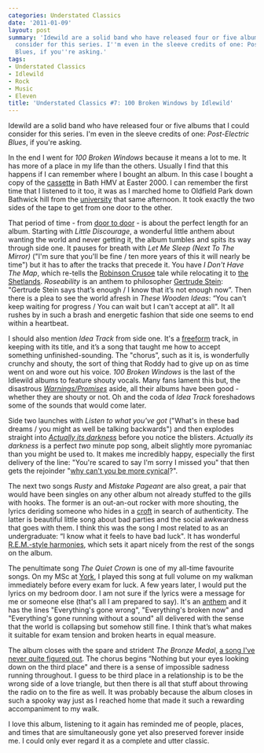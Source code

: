```yaml
---
categories: Understated Classics
date: '2011-01-09'
layout: post
summary: 'Idewild are a solid band who have released four or five albums that I could
  consider for this series. I''m even in the sleeve credits of one: Post-Electric
  Blues, if you''re asking.'
tags:
- Understated Classics
- Idlewild
- Rock
- Music
- Eleven
title: 'Understated Classics #7: 100 Broken Windows by Idlewild'
---
```


Idewild are a solid band who have released four or five albums that I could consider for this series. I'm even in the sleeve credits of one: _Post-Electric Blues_, if you're asking.

In the end I went for _100 Broken Windows_ because it means a lot to me. It has more of a place in my life than the others. Usually I find that this happens if I can remember where I bought an album. In this case I bought a copy of the [cassette](http://www.bbc.co.uk/news/business-22533522) in Bath HMV at Easter 2000. I can remember the first time that I listened to it too, it was as I marched home to Oldfield Park down Bathwick hill from the [university](www.bath.ac.uk) that same afternoon. It took exactly the two sides of the tape to get from one door to the other.

That period of time - from [door to door](http://en.wikipedia.org/wiki/Door-to-door) - is about the perfect length for an album. Starting with _Little Discourage_, a wonderful little anthem about wanting the world and never getting it, the album tumbles and spits its way through side one. It pauses for breath with _Let Me Sleep (Next To The Mirror)_ ("I'm sure that you'll be fine / ten more years of this it will nearly be time") but it has to after the tracks that precede it. You have _I Don't Have The Map_, which re-tells the [Robinson Crusoe](http://www.sparknotes.com/lit/crusoe/) tale while relocating it to [the Shetlands](http://visit.shetland.org). _Roseability_ is an anthem to philosopher [Gertrude Stein](http://www.poets.org/poetsorg/poet/gertrude-stein): "Gertrude Stein says that’s enough / I know that it’s not enough now”. Then there is a plea to see the world afresh in _These Wooden Ideas_: “You can't keep waiting for progress / You can wait but I can't accept at all". It all rushes by in such a brash and energetic fashion that side one seems to end within a heartbeat.

I should also mention _Idea Track_ from side one. It's a [freeform](http://www.freeform.org.uk) track, in keeping with its title, and it’s a song that taught me how to accept something unfinished-sounding. The "chorus”, such as it is, is wonderfully crunchy and shouty, the sort of thing that Roddy had to give up on as time went on and wore out his voice. _100 Broken Windows_ is the last of the Idlewild albums to feature shouty vocals. Many fans lament this but, the disastrous _[Warnings/Promises](http://www.nme.com/reviews/7620)_ aside, all their albums have been good - whether they are shouty or not. Oh and the coda of _Idea Track_ foreshadows some of the sounds that would come later.

Side two launches with _Listen to what you've got_ ("What's in these bad dreams / you might as well be talking backwards") and then explodes straight into _[Actually its darkness](http://songmeanings.com/songs/view/62235/)_ before you notice the blisters. _Actually its darkness_ is a perfect _two_ minute pop song, albeit slightly more pyromaniac than you might be used to. It makes me incredibly happy, especially the first delivery of the line: "You're scared to say I'm sorry I missed you" that then gets the rejoinder "[why can't you be more cynical](http://www.wikihow.com/Be-a-Cynic)?".

The next two songs _Rusty_ and _Mistake Pageant_ are also great, a pair that would have been singles on any other album not already stuffed to the gills with hooks. The former is an out-an-out rocker with more shouting, the lyrics deriding someone who hides in a [croft](http://en.wikipedia.org/wiki/Croft) in search of authenticity. The latter is beautiful little song about bad parties and the social awkwardness that goes with them. I think this was the song I most related to as an undergraduate: “I know what it feels to have bad luck". It has wonderful [R.E.M.-style harmonies](http://www.hooksandharmony.com/20-great-r-e-m-songs/), which sets it apart nicely from the rest of the songs on the album.

The penultimate song _The Quiet Crown_ is one of my all-time favourite songs. On my MSc at [York](www.york.ac.uk), I played this song at full volume on my walkman immediately before every exam for luck. A few years later, I would put the lyrics on my bedroom door. I am not sure if the lyrics were a message for me or someone else (that's all I am prepared to say). It's an [anthem](http://en.wikipedia.org/wiki/Anthem) and it has the lines "Everything's gone wrong", "Everything's broken now" and "Everything's gone running without a sound" all delivered with the sense that the world is collapsing but somehow still fine. I think that’s what makes it suitable for exam tension and broken hearts in equal measure.

The album closes with the spare and strident _The Bronze Medal_, [a song I've never quite figured out](http://songmeanings.com/songs/view/62240/). The chorus begins “Nothing but your eyes looking down on the third place" and there is a sense of impossible sadness running throughout. I guess to be third place in a relationship is to be the wrong side of a love triangle, but then there is all that stuff about throwing the radio on to the fire as well. It was probably because the album closes in such a spooky way just as I reached home that made it such a rewarding accompaniment to my walk.

I love this album, listening to it again has reminded me of people, places, and times that are simultaneously gone yet also preserved forever inside me. I could only ever regard it as a complete and utter classic.